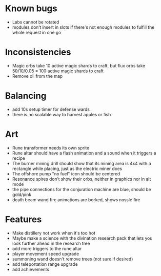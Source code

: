 # Known bugs

* Labs cannot be rotated
* modules don't insert in slots if there's not enough modules to fulfill the
  whole request in one go

# Inconsistencies

* Magic orbs take 10 active magic shards to craft, but flux orbs take 50/10/0.05 = 100 active magic shards to craft
* Remove oil from the map

# Balancing

* add 10s setup timer for defense wards
* there is no scalable way to harvest apples or fish

# Art

* Rune transformer needs its own sprite
* Rune altar should have a flash animation and a sound when it triggers a recipe
* The burner mining drill should show that its mining area is 4x4 with a rectangle while placing, just as the electric miner does
* The offshore pump "no fuel" icon should be centered
* Resonance spires don't show their orbs, neither in graphics nor in alt mode
* the pipe connections for the conjuration machine are blue, should be gold/pink
* death beam wand fire animations are borked, shows nossle fire

# Features

* Make distillery not work when it's too hot
* Maybe make a science with the divination research pack that lets you look
  further ahead in the research tree
* add more triggers to the rune altar
* player movement speed upgrade
* summoning wand doesn't remove trees (not sure if desired)
* add teleportation range upgrade
* add achievements
